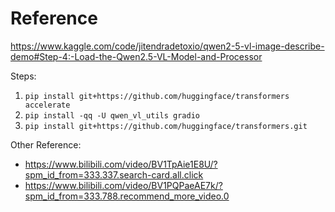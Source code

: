 # Reference

https://www.kaggle.com/code/jitendradetoxio/qwen2-5-vl-image-describe-demo#Step-4:-Load-the-Qwen2.5-VL-Model-and-Processor

Steps:
1. ```pip install git+https://github.com/huggingface/transformers accelerate```
2. ```pip install -qq -U qwen_vl_utils gradio```
3. ```pip install git+https://github.com/huggingface/transformers.git```

Other Reference:
- https://www.bilibili.com/video/BV1TpAie1E8U/?spm_id_from=333.337.search-card.all.click
- https://www.bilibili.com/video/BV1PQPaeAE7k/?spm_id_from=333.788.recommend_more_video.0